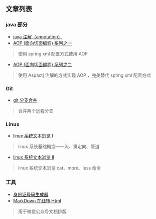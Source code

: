 ## 文章列表

### java 部分
- [java 注解（annotation）][1]
- [AOP (面向切面编程) 系列之一][2]
> 使用 spring xml 配置方式使用 AOP
- [AOP (面向切面编程) 系列之二][3]
> 使用 Aspactj 注解的方式实现 AOP ，完美替代 spring xml 配置方式

### Git
- [git 分支合并][20]
> 合并两个远程分支

### Linux
- [ linux 系统文本浏览 Ⅰ][30]
> linux 系统基础概念——流、重定向、管道
- [ linux 系统文本浏览 Ⅱ][31]
> linux 系统文本浏览 cat、more、less 命令

### 工具
+ [身份证号码生成器][200]
+ [MarkDown 在线转 Html][201]
> 用于微信公众号文档排版




[1]: https://hou-xx.github.io/JavaAnnotation-AOP/java-annotation.html
[2]: https://hou-xx.github.io/JavaAnnotation-AOP/java-aop-1.html
[3]: https://hou-xx.github.io/JavaAnnotation-AOP/java-aop-2.html
[20]: https://hou-xx.github.io/git/git-merge.html
[30]: https://hou-xx.github.io/linux/TextBrowse-Ⅰ.html
[31]: https://hou-xx.github.io/linux/TextBrowse-Ⅱ.html
[200]: https://hou-xx.github.io/IdNumGenerate/
[201]: https://hou-xx.github.io/online-markdown/
